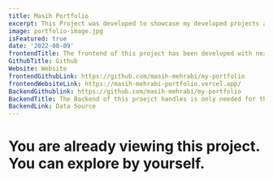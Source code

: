 ```yaml
---
title: Masih Portfolio 	
excerpt: This Project was developed to showcase my developed projects and the skills used in said projects. Nextjs was used to develop this project. The data of the contact page will be saved on MongoDb Cluster.
image: portfolio-image.jpg
isFeatured:	true
date: '2022-08-09'
frontendTitle: The frontend of this project has been developed with nextjs a React framework and deployed on Vercel. The code can be viewed on github. If you are in this website, you are already here
GithubTitle: Github
Website: Website
frontendGithubLink: https://github.com/masih-mehrabi/my-portfolio
frontendWebsiteLink: https://masih-mehrabi-portfolio.vercel.app/
BackendGithublink: https://github.com/masih-mehrabi/my-portfolio
BackendTitle: The Backend of this proejct handles is only needed for the contacts page. MongoDb Database is used for the Data storage
BackendLink: Data Source
---
```


# You are already viewing this project. You can explore by yourself.